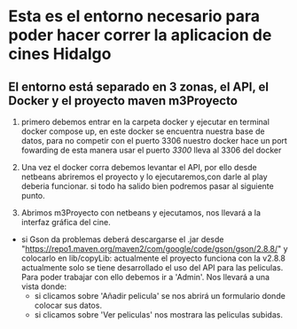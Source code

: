 # Esta es el entorno necesario para poder hacer correr la aplicacion de cines Hidalgo

## El entorno está separado en 3 zonas, el API, el Docker y el proyecto maven m3Proyecto

1. primero debemos entrar en la carpeta docker y ejecutar en terminal docker compose up, en este docker se encuentra nuestra base de datos, para no competir con el puerto 3306 nuestro docker hace un port fowarding de esta manera usar el puerto *3300* lleva al 3306 del docker

2. Una vez el docker corra debemos levantar el API, por ello desde netbeans abriremos el proyecto y lo ejecutaremos,con darle al play deberia funcionar.
si todo ha salido bien podremos pasar al siguiente punto.

3. Abrimos m3Proyecto con netbeans y ejecutamos, nos llevará a la interfaz gráfica del cine.
- si Gson da problemas deberá descargarse el .jar desde "https://repo1.maven.org/maven2/com/google/code/gson/gson/2.8.8/" y colocarlo en lib/copyLib: actualmente el proyecto funciona con  la v2.8.8 
actualmente solo se tiene desarrollado el uso del API para las peliculas.
Para poder trabajar con ello debemos ir a 'Admin'.
Nos llevará a una vista donde:
    - si clicamos sobre 'Añadir pelicula' se nos abrirá un formulario donde colocar sus datos.
    - si clicamos sobre 'Ver peliculas' nos mostrara las peliculas subidas.

